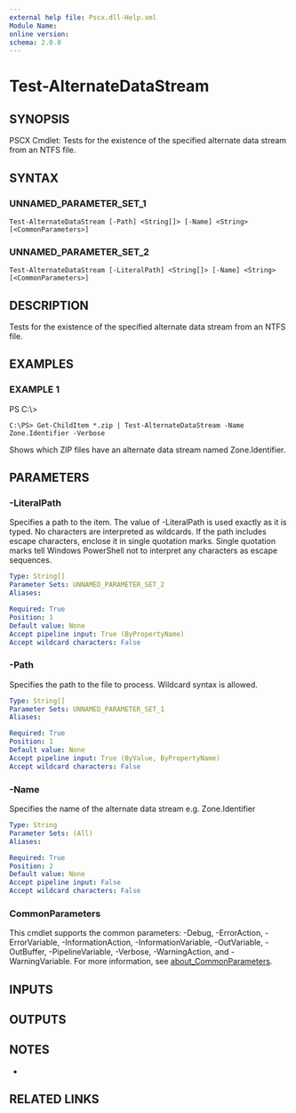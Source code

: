 ```yaml
---
external help file: Pscx.dll-Help.xml
Module Name:
online version:
schema: 2.0.0
---
```


# Test-AlternateDataStream

## SYNOPSIS
PSCX Cmdlet: Tests for the existence of the specified alternate data stream from an NTFS file.

## SYNTAX

### UNNAMED_PARAMETER_SET_1
```
Test-AlternateDataStream [-Path] <String[]> [-Name] <String> [<CommonParameters>]
```

### UNNAMED_PARAMETER_SET_2
```
Test-AlternateDataStream [-LiteralPath] <String[]> [-Name] <String> [<CommonParameters>]
```

## DESCRIPTION
Tests for the existence of the specified alternate data stream from an NTFS file.

## EXAMPLES

### EXAMPLE 1
PS C:\\\>

```
C:\PS> Get-ChildItem *.zip | Test-AlternateDataStream -Name Zone.Identifier -Verbose
```

Shows which ZIP files have an alternate data stream named Zone.Identifier.

## PARAMETERS

### -LiteralPath
Specifies a path to the item.
The value of -LiteralPath is used exactly as it is typed.
No characters are interpreted as wildcards.
If the path includes escape characters, enclose it in single quotation marks.
Single quotation marks tell Windows PowerShell not to interpret any characters as escape sequences.

```yaml
Type: String[]
Parameter Sets: UNNAMED_PARAMETER_SET_2
Aliases:

Required: True
Position: 1
Default value: None
Accept pipeline input: True (ByPropertyName)
Accept wildcard characters: False
```

### -Path
Specifies the path to the file to process.
Wildcard syntax is allowed.

```yaml
Type: String[]
Parameter Sets: UNNAMED_PARAMETER_SET_1
Aliases:

Required: True
Position: 1
Default value: None
Accept pipeline input: True (ByValue, ByPropertyName)
Accept wildcard characters: False
```

### -Name
Specifies the name of the alternate data stream e.g.
Zone.Identifier

```yaml
Type: String
Parameter Sets: (All)
Aliases:

Required: True
Position: 2
Default value: None
Accept pipeline input: False
Accept wildcard characters: False
```

### CommonParameters
This cmdlet supports the common parameters: -Debug, -ErrorAction, -ErrorVariable, -InformationAction, -InformationVariable, -OutVariable, -OutBuffer, -PipelineVariable, -Verbose, -WarningAction, and -WarningVariable. For more information, see [about_CommonParameters](http://go.microsoft.com/fwlink/?LinkID=113216).

## INPUTS

## OUTPUTS

## NOTES
*

## RELATED LINKS

